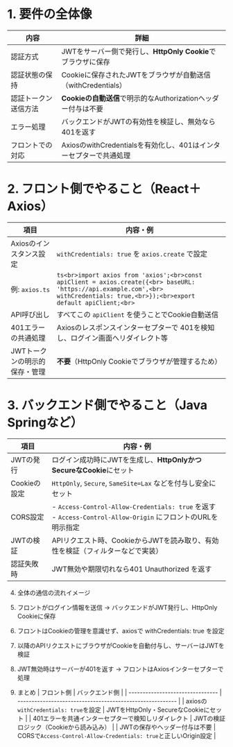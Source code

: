 # 1. 要件の全体像

| 内容                 | 詳細                                                              |
| -------------------- | ----------------------------------------------------------------- |
| 認証方式             | JWTをサーバー側で発行し、**HttpOnly Cookie**でブラウザに保存      |
| 認証状態の保持       | Cookieに保存されたJWTをブラウザが自動送信（withCredentials）      |
| 認証トークン送信方法 | **Cookieの自動送信**で明示的なAuthorizationヘッダー付与は不要     |
| エラー処理           | バックエンドがJWTの有効性を検証し、無効なら401を返す              |
| フロントでの対応     | AxiosのwithCredentialsを有効化し、401はインターセプターで共通処理 |

# 2. フロント側でやること（React＋Axios）

| 項目                          | 内容・例                                                                                                                                                                          |
| ----------------------------- | --------------------------------------------------------------------------------------------------------------------------------------------------------------------------------- |
| Axiosのインスタンス設定       | `withCredentials: true` を `axios.create` で設定                                                                                                                                  |
| 例: `axios.ts`                | `ts<br>import axios from 'axios';<br>const apiClient = axios.create({<br> baseURL: 'https://api.example.com',<br> withCredentials: true,<br>});<br>export default apiClient;<br>` |
| API呼び出し                   | すべてこの `apiClient` を使うことでCookie自動送信                                                                                                                                 |
| 401エラーの共通処理           | Axiosのレスポンスインターセプターで 401を検知し、ログイン画面へリダイレクト等                                                                                                     |
| JWTトークンの明示的保存・管理 | **不要**（HttpOnly Cookieでブラウザが管理するため）                                                                                                                               |

# 3. バックエンド側でやること（Java Springなど）

| 項目         | 内容・例                                                                                                       |
| ------------ | -------------------------------------------------------------------------------------------------------------- |
| JWTの発行    | ログイン成功時にJWTを生成し、**HttpOnlyかつSecureなCookie**にセット                                            |
| Cookieの設定 | `HttpOnly`, `Secure`, `SameSite=Lax` などを付与し安全にセット                                                  |
| CORS設定     | - `Access-Control-Allow-Credentials: true` を返す<br>- `Access-Control-Allow-Origin` にフロントのURLを明示指定 |
| JWTの検証    | APIリクエスト時、CookieからJWTを読み取り、有効性を検証（フィルターなどで実装）                                 |
| 認証失敗時   | JWT無効や期限切れなら401 Unauthorized を返す                                                                   |

4. 全体の通信の流れイメージ
1. フロントがログイン情報を送信 → バックエンドがJWT発行し、HttpOnly Cookieに保存
1. フロントはCookieの管理を意識せず、axiosで withCredentials: true を設定
1. 以降のAPIリクエストにブラウザがCookieを自動付与し、サーバーはJWTを検証
1. JWT無効時はサーバーが401を返す → フロントはAxiosインターセプターで処理

1. まとめ
   | フロント側 | バックエンド側 |
   | -------------------------------- | --------------------------------------------------------- |
   | axiosの`withCredentials: true`を設定 | JWTをHttpOnly・SecureなCookieにセット |
   | 401エラーを共通インターセプターで検知しリダイレクト | JWTの検証ロジック（Cookieから読み込み） |
   | JWTの保存やヘッダー付与は不要 | CORSで`Access-Control-Allow-Credentials: true`と正しいOrigin設定 |
